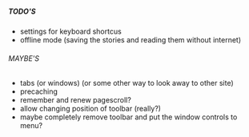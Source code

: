 ##### TODO'S
- settings for keyboard shortcus
- offline mode (saving the stories and reading them without internet)

###### MAYBE'S
- tabs (or windows) (or some other way to look away to other site)
- precaching
- remember and renew pagescroll?
- allow changing position of toolbar (really?)
- maybe completely remove toolbar and put the window controls to menu?
